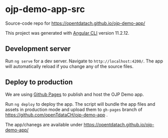 # ojp-demo-app-src

Source-code repo for https://opentdatach.github.io/ojp-demo-app/

This project was generated with [Angular CLI](https://github.com/angular/angular-cli) version 11.2.12.

## Development server

Run `ng serve` for a dev server. Navigate to `http://localhost:4200/`. The app will automatically reload if you change any of the source files.

## Deploy to production

We are using [Github Pages](https://pages.github.com/) to publish and host the OJP Demo app.

Run `ng deploy` to deploy the app. The script will bundle the app files and assets in production mode and upload them to `gh-pages` branch of https://github.com/openTdataCH/ojp-demo-app .

The app/chanegs are available under https://opentdatach.github.io/ojp-demo-app/
